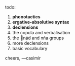 todo:

1. **phonotactics**
2. **ergative-absolutive syntax**
3. **declensions**
4. the copula and verbalisation
5. the nád and nńa groups
6. more declensions
7. basic vocabulary

cheers,
—casimir

